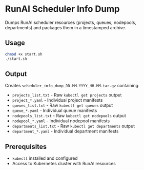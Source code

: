 # RunAI Scheduler Info Dump

Dumps RunAI scheduler resources (projects, queues, nodepools, departments) and packages them in a timestamped archive.

## Usage

```bash
chmod +x start.sh
./start.sh
```

## Output

Creates `scheduler_info_dump_DD-MM-YYYY_HH-MM.tar.gz` containing:

- `projects_list.txt` - Raw `kubectl get projects` output
- `project_*.yaml` - Individual project manifests
- `queues_list.txt` - Raw `kubectl get queues` output  
- `queue_*.yaml` - Individual queue manifests
- `nodepools_list.txt` - Raw `kubectl get nodepools` output
- `nodepool_*.yaml` - Individual nodepool manifests
- `departments_list.txt` - Raw `kubectl get departments` output
- `department_*.yaml` - Individual department manifests

## Prerequisites

- `kubectl` installed and configured
- Access to Kubernetes cluster with RunAI resources 